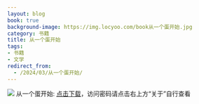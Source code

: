 ```yaml
---
layout: blog
book: true
background-image: https://img.locyoo.com/book从一个蛋开始.jpg
category: 书籍
title: 从一个蛋开始
tags:
- 书籍
- 文学
redirect_from:
  - /2024/03/从一个蛋开始/
---
```

![](https://img.locyoo.com/book从一个蛋开始.jpg)
从一个蛋开始: <a name = "ref1" href="https://url18.ctfile.com/f/50983618-1323174790-28ebde?p=3619">点击下载</a>，访问密码请点击右上方“关于”自行查看
